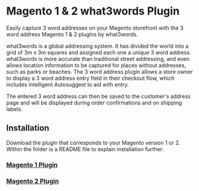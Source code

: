 # Magento 1 & 2 what3words Plugin

Easily capture 3 word addresses on your Magento storefront with the 3 word address Magento 1 & 2 plugins by what3words.

what3words is a global addressing system. It has divided the world into a grid of 3m x 3m squares and assigned each one a unique 3 word address. what3words is more accurate than traditional street addressing, and even allows location information to be captured for places without addresses, such as parks or beaches. The 3 word address plugin allows a store owner to display a 3 word address entry field in their checkout flow, which includes intelligent Autosuggest to aid with entry.

The entered 3 word address can then be saved to the customer's address page and will be displayed during order confirmations and on shipping labels.

## Installation

Download the plugin that corresponds to your Magento version 1 or 2. Within the folder is a README file to explain installation further:

### [Magento 1 Plugin](https://github.com/what3words/magento-w3w-plugin/tree/master/magento1-what3words-plugin)

### [Magento 2 Plugin](https://github.com/what3words/magento-w3w-plugin/tree/master/magento2-what3words-plugin)
